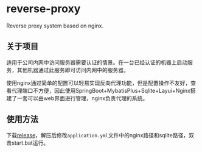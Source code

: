 # reverse-proxy
Reverse proxy system based on nginx.

## 关于项目

适用于公司内网中访问服务器需要认证的情景。在一台已经认证的机器上启动服务，其他机器通过此服务即可访问内网中的服务器。

使用nginx通过简单的配置可以轻易实现反向代理功能，但是配置操作不友好，查看代理端口不方便，因此使用SpringBoot+MybatisPlus+Sqlite+Layui+Nginx搭建了一套可以由web界面进行管理，nginx负责代理的系统。

## 使用方法

下载[release](https://github.com/lovexy-fun/reverse-proxy/releases/download/v1.0/reverse-proxy.zip)，解压后修改`application.yml`文件中的nginx路径和sqlite路径，双击start.bat运行。